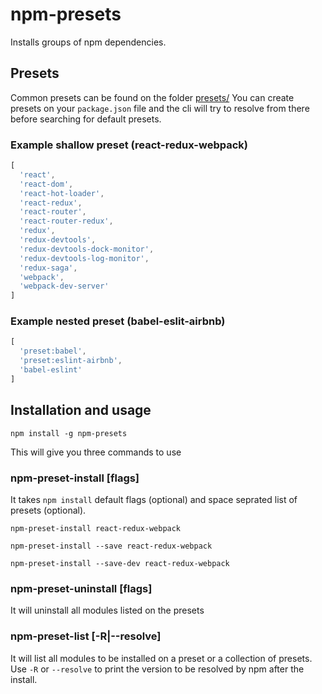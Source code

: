 # npm-presets
Installs groups of npm dependencies.

## Presets
Common presets can be found on the folder [presets/]()
You can create presets on your `package.json` file and the cli will try to resolve from there before searching for default presets.

### Example shallow preset (react-redux-webpack)
```javascript
[
  'react',
  'react-dom',
  'react-hot-loader',
  'react-redux',
  'react-router',
  'react-router-redux',
  'redux',
  'redux-devtools',
  'redux-devtools-dock-monitor',
  'redux-devtools-log-monitor',
  'redux-saga',
  'webpack',
  'webpack-dev-server'
]
```
### Example nested preset (babel-eslit-airbnb)
```javascript
[
  'preset:babel',
  'preset:eslint-airbnb',
  'babel-eslint'
]
```

## Installation and usage
`npm install -g npm-presets`

This will give you three commands to use

### npm-preset-install [flags] <presets>
It takes `npm install` default flags (optional) and space seprated list of presets (optional).  
```
npm-preset-install react-redux-webpack

npm-preset-install --save react-redux-webpack

npm-preset-install --save-dev react-redux-webpack
``` 
### npm-preset-uninstall [flags] <presets>
It will uninstall all modules listed on the presets 

### npm-preset-list [-R|--resolve] <presets>
It will list all modules to be installed on a preset or a collection of presets.  
Use `-R` or `--resolve` to print the version to be resolved by npm after the install.
